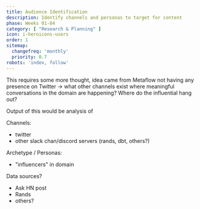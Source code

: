 ```yaml
---
title: Audience Identification
description: Identify channels and personas to target for content
phase: Weeks 01-04
category: [ "Research & Planning" ]
icon: i-heroicons-users
order: 1
sitemap:
  changefreq: 'monthly'
  priority: 0.7
robots: 'index, follow'
---
```


This requires some more thought, idea came from Metaflow not having any presence on Twitter -> what other channels exist where meaningful conversations in the domain are happening? Where do the influential hang out? 

Output of this would be analysis of 

Channels:

- twitter
- other slack chan/discord servers (rands, dbt, others?)

Archetype / Personas:

- "influencers" in domain


Data sources?

- Ask HN post
- Rands
- others?
